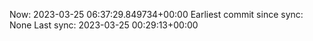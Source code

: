 Now: 2023-03-25 06:37:29.849734+00:00 Earliest commit since sync: None Last sync: 2023-03-25 00:29:13+00:00
